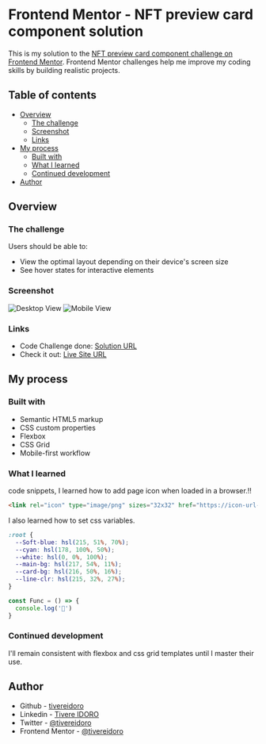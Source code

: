 # Frontend Mentor - NFT preview card component solution

This is my solution to the [NFT preview card component challenge on Frontend Mentor](https://www.frontendmentor.io/challenges/nft-preview-card-component-SbdUL_w0U). Frontend Mentor challenges help me improve my coding skills by building realistic projects. 


## Table of contents

- [Overview](#overview)
  - [The challenge](#the-challenge)
  - [Screenshot](#screenshot)
  - [Links](#links)
- [My process](#my-process)
  - [Built with](#built-with)
  - [What I learned](#what-i-learned)
  - [Continued development](#continued-development)
- [Author](#author)


## Overview

### The challenge

Users should be able to:

- View the optimal layout depending on their device's screen size
- See hover states for interactive elements


### Screenshot

![Desktop View](./images/desktop-view.png)
![Mobile View](./images/mobile.png)


### Links

- Code Challenge done: [Solution URL](https://www.frontendmentor.io/solutions/nft-card-preview-using-html-and-css-qe1lGOC0Zg)
- Check it out: [Live Site URL](https://tivereidoro.github.io/Frontend-Mentor_NFT-card)


## My process

### Built with

- Semantic HTML5 markup
- CSS custom properties
- Flexbox
- CSS Grid
- Mobile-first workflow


### What I learned

code snippets,
I learned how to add page icon when loaded in a browser.!!

```html
<link rel="icon" type="image/png" sizes="32x32" href="https://icon-url-here">
```

I also learned how to set css variables.
```css
:root {
  --Soft-blue: hsl(215, 51%, 70%);
  --cyan: hsl(178, 100%, 50%);
  --white: hsl(0, 0%, 100%);
  --main-bg: hsl(217, 54%, 11%);
  --card-bg: hsl(216, 50%, 16%);
  --line-clr: hsl(215, 32%, 27%);
}
```
```js
const Func = () => {
  console.log('🎉')
}
```


### Continued development

I'll remain consistent with flexbox and css grid templates until I master their use.


## Author

- Github - [tivereidoro](https://www.github.com/tivereidoro)
- Linkedin - [Tivere IDORO](https://www.linkedin.com/in/tivereidoro)
- Twitter - [@tivereidoro](https://www.twitter.com/tivereidoro)
- Frontend Mentor - [@tivereidoro](https://www.frontendmentor.io/profile/tivereidoro)

##
##
